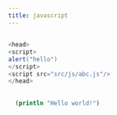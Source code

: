 ```yaml
---
title: javascript
---
```


## 
```java
<head>
<script>
alert("hello")
</script>
<script src="src/js/abc.js"/>
</head>
```
## 
##
```clojure
  (println "Hello world!")
```
